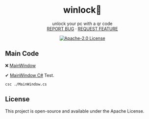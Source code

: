 <h1 align="center">winlock🔐</h1>
<p align="center">unlock your pc with a qr code
<br />
    <a href="https://github.com/gurraoptimus/winlock/issues">REPORT BUG</a>
    ·
    <a href="https://github.com/gurraoptimus/winlock/issues">REQUEST FEATURE</a>
<p align="center">
    <a href="https://opensource.org/licenses/Apache-2.0">
        <img src=" https://img.shields.io/github/license/gurraoptimus/winlock.svg?-style=flat-square" alt="Apache-2.0 License">
    </a>
</p>

## Main Code
❌ [MainWindow](MainWindow.xaml)

✔ [MainWindow C#](MainWindow.xaml.cs) Test.
```
csc ./MainWindow.cs
```

## License

This project is open-source and available under the Apache License.

[license-shield]: https://img.shields.io/github/license/gurraoptimus/winlock.svg?-style=flat-square
[license-url]: https://github.com/gurraoptimus/winlock/blob/main/LICENSE
